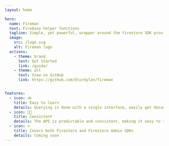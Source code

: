 ```yaml
---
layout: home

hero:
  name: Fireman
  text: Firebase helper functions
  tagline: Simple, yet powerful, wrapper around the firestore SDK providing firestore helper functions.
  image:
    src: /logo.svg
    alt: Fireman logo
  actions:
    - theme: brand
      text: Get Started
      link: /guide/
    - theme: alt
      text: View on GitHub
      link: https://github.com/blurdylan/fireman


features:
  - icon: 🚲
    title: Easy to learn
    details: Querying is done with a single interface, easily get documents from your firestore instance.
  - icon: 🧑‍🚒
    title: Consistent
    details: The API is predictable and consistent, making it easy to integrate.
  - icon: 🔥
    title: Covers both Firestore and Firestore Admin SDKs
    details: Coming soon
---
```


